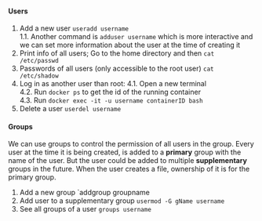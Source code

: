#### Users
1. Add a new user `useradd username`  
	 1.1. Another command is `adduser username` which is more interactive and we can set more information about the user at the time of creating it  
2. Print info of all users; Go to the home directory and then `cat /etc/passwd`
3. Passwords of all users (only accessible to the root user) `cat /etc/shadow`
4. Log in as another user than root:
	 4.1. Open a new terminal  
	 4.2. Run `docker ps` to get the id of the running container  
	 4.3. Run `docker exec -it -u username containerID bash`  
5. Delete a user `userdel username`

#### Groups
We can use groups to control the permission of all users in the group. Every user at the time it is being created, is added to a **primary** group with the name of the user. But the user could be added to multiple **supplementary** groups in the future. When the user creates a file, ownership of it is for the primary group.
1. Add a new group `addgroup groupname
2. Add user to a supplementary group `usermod -G gName username`
3. See all groups of a user `groups username`

